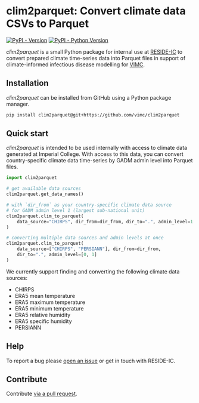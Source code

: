 # clim2parquet: Convert climate data CSVs to Parquet

[![PyPI - Version](https://img.shields.io/pypi/v/clim2parquet.svg)](https://pypi.org/project/clim2parquet)
[![PyPI - Python Version](https://img.shields.io/pypi/pyversions/clim2parquet.svg)](https://pypi.org/project/clim2parquet)

_clim2parquet_ is a small Python package for internal use at [RESIDE-IC](https://reside-ic.github.io/) to convert prepared climate time-series data into Parquet files in support of climate-informed infectious disease modelling for [VIMC](https://www.vaccineimpact.org/).

## Installation

_clim2parquet_ can be installed from GitHub using a Python package manager.

```sh
pip install clim2parquet@git+https://github.com/vimc/clim2parquet
```

## Quick start

_clim2parquet_ is intended to be used internally with access to climate data generated at Imperial College.
With access to this data, you can convert country-specific climate data time-series by GADM admin level into Parquet files.

```python
import clim2parquet

# get available data sources
clim2parquet.get_data_names()

# with `dir_from` as your country-specific climate data source
# for GADM admin level 1 (largest sub-national unit)
clim2parquet.clim_to_parquet(
    data_source="CHIRPS", dir_from=dir_from, dir_to=".", admin_level=1
)

# converting multiple data sources and admin levels at once
clim2parquet.clim_to_parquet(
    data_source=["CHIRPS", "PERSIANN"], dir_from=dir_from,
    dir_to=".", admin_level=[0, 1]
)
```

We currently support finding and converting the following climate data sources:

- CHIRPS
- ERA5 mean temperature
- ERA5 maximum temperature
- ERA5 minimum temperature
- ERA5 relative humidity
- ERA5 specific humidity
- PERSIANN

## Help

To report a bug please [open an issue](https://github.com/vimc/clim2parquet/issues/new) or get in touch with RESIDE-IC.

## Contribute

Contribute [via a pull request](https://github.com/vimc/clim2parquet/pulls). 

